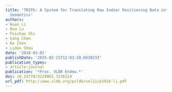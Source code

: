 ```yaml
---
title: 'TRIPS: A System for Translating Raw Indoor Positioning Data into Visual Mobility
  Semantics'
authors:
- Huan Li
- Hua Lu
- Feichao Shi
- Gang Chen
- Ke Chen
- Lidan Shou
date: '2018-01-01'
publishDate: '2025-02-21T12:03:28.683823Z'
publication_types:
- article-journal
publication: '*Proc. VLDB Endow.*'
doi: 10.14778/3229863.3236224
url_pdf: http://www.vldb.org/pvldb/vol11/p1918-li.pdf
---
```

